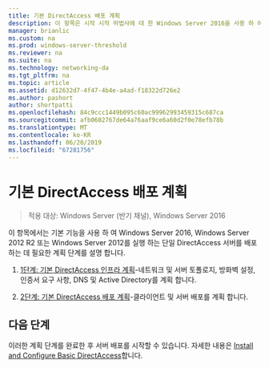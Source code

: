 ```yaml
---
title: 기본 DirectAccess 배포 계획
description: 이 항목은 시작 시작 마법사에 대 한 Windows Server 2016을 사용 하 여 단일 DirectAccess 서버 배포 가이드의 일부
manager: brianlic
ms.custom: na
ms.prod: windows-server-threshold
ms.reviewer: na
ms.suite: na
ms.technology: networking-da
ms.tgt_pltfrm: na
ms.topic: article
ms.assetid: d12632d7-4f47-4b4e-a4ad-f18322d726e2
ms.author: pashort
author: shortpatti
ms.openlocfilehash: 84c9ccc1449b095c60ac99962993459315c687ca
ms.sourcegitcommit: afb0602767de64a76aaf9ce6a60d2f0e78efb78b
ms.translationtype: MT
ms.contentlocale: ko-KR
ms.lasthandoff: 06/20/2019
ms.locfileid: "67281756"
---
```

# <a name="plan-a-basic-directaccess-deployment"></a>기본 DirectAccess 배포 계획

>적용 대상: Windows Server (반기 채널), Windows Server 2016

이 항목에서는 기본 기능을 사용 하 여 Windows Server 2016, Windows Server 2012 R2 또는 Windows Server 2012를 실행 하는 단일 DirectAccess 서버를 배포 하는 데 필요한 계획 단계를 설명 합니다.  
  
1.  [1단계: 기본 DirectAccess 인프라 계획](da-basic-plan-s1-infrastructure.md)-네트워크 및 서버 토폴로지, 방화벽 설정, 인증서 요구 사항, DNS 및 Active Directory를 계획 합니다.  
  
2.  [2단계: 기본 DirectAccess 배포 계획](da-basic-plan-s2-deployment.md)-클라이언트 및 서버 배포를 계획 합니다.  
  
## <a name="next-step"></a>다음 단계  
이러한 계획 단계를 완료한 후 서버 배포를 시작할 수 있습니다. 자세한 내용은 [Install and Configure Basic DirectAccess](Install-and-Configure-Basic-DirectAccess.md)합니다.  
  


